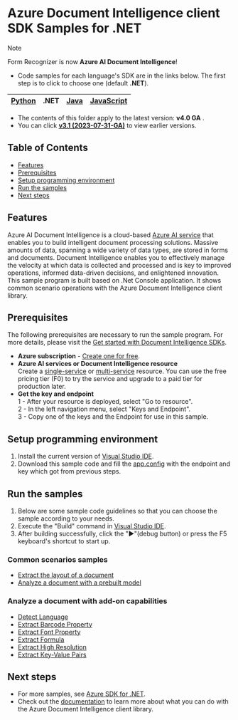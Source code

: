 # Azure Document Intelligence client SDK Samples for .NET
> [!NOTE]
> Form Recognizer is now **Azure AI Document Intelligence**!
- Code samples for each language's SDK are in the links below. The first step is to click to choose one (default **.NET**).

|[Python](../Python(v4.0))| .NET|[Java](../Java(v4.0))| [JavaScript](../JavaScript(v4.0))|
| --- | --- | --- | --- |

-  The contents of this folder apply to the latest version: **v4.0 GA** .
- You can click  **[v3.1 (2023-07-31-GA)](../../v3.1(2023-07-31-GA)/.NET(v3.1))**  to view earlier versions.
## **Table of Contents**

- [Features](#features)
- [Prerequisites](#prerequisites)
- [Setup programming environment](#setup-programming-environment)
- [Run the samples](#run-the-samples)
- [Next steps](#next-steps)

## **Features**
Azure AI Document Intelligence is a cloud-based [Azure AI service](https://learn.microsoft.com/en-us/azure/ai-services/?view=doc-intel-4.0.0) that enables you to build intelligent document processing solutions. Massive amounts of data, spanning a wide variety of data types, are stored in forms and documents. Document Intelligence enables you to effectively manage the velocity at which data is collected and processed and is key to improved operations, informed data-driven decisions, and enlightened innovation.  
This sample program is built based on .Net Console application. It shows common scenario operations with the Azure Document Intelligence client library.

## **Prerequisites**
The following prerequisites are necessary to run the sample program. For more details, please visit the [Get started with Document Intelligence SDKs](https://aka.ms/AApsqd6).  

* **Azure subscription**  - [Create one for free](https://azure.microsoft.com/free/ai-services/).  
* **Azure AI services or Document Intelligence resource**  
Create a [single-service](https://aka.ms/single-service) or [multi-service](https://aka.ms/multi-service) resource.
You can use the free pricing tier (F0) to try the service and upgrade to a paid tier for production later.  
* **Get the key and endpoint**    
1 - After your resource is deployed, select "Go to resource".   
2 - In the left navigation menu, select "Keys and Endpoint".   
3 - Copy one of the keys and the Endpoint for use in this sample. 



## **Setup programming environment**

1. Install the current version of [Visual Studio IDE](https://visualstudio.microsoft.com/vs/).
2. Download this sample code and fill the [app.config](Quickstarts/app.config) with the endpoint and key which got from previous steps.


## **Run the samples**
1. Below are some sample code guidelines so that you can choose the sample according to your needs. 
2. Execute the "Build" command in [Visual Studio IDE](https://visualstudio.microsoft.com/vs/).
2. After building successfully, click the "▶"(debug button) or press the F5 keyboard's shortcut to start up.  

### Common scenarios samples
- [Extract the layout of a document](Quickstarts/Samples/Sample_ExtractLayout.cs)
- [Analyze a document with a prebuilt model](Quickstarts/Samples/Sample_AnalyzeWithPrebuiltModel.cs)

### Analyze a document with add-on capabilities
- [Detect Language](Quickstarts/Samples/Sample_AddOnCapabilities_DetectLanguage.cs)
- [Extract Barcode Property](Quickstarts/Samples/Sample_AddOnCapabilities_ExtractBarcodeProperty.cs)
- [Extract Font Property](Quickstarts/Samples/Sample_AddOnCapabilities_ExtractFontProperty.cs)
- [Extract Formula](Quickstarts/Samples/Sample_AddOnCapabilities_ExtractFormula.cs)
- [Extract High Resolution](Quickstarts/Samples/Sample_AddOnCapabilities_ExtractHighResolution.cs)
- [Extract Key-Value Pairs](Quickstarts/Samples/Sample_AddOnCapabilities_ExtractKeyValuePairs.cs)


## **Next steps**
-  For more samples, see [Azure SDK for .NET](https://github.com/Azure/azure-sdk-for-net/tree/main/sdk/documentintelligence/Azure.AI.DocumentIntelligence).  
-  Check out the [documentation](https://learn.microsoft.com/en-us/dotnet/api/overview/azure/ai.documentintelligence-readme?view=azure-dotnet-preview) to learn more about what you can do with the Azure Document Intelligence client library.



[cognitive_resource_cli]: https://docs.microsoft.com/azure/cognitive-services/cognitive-services-apis-create-account-cli
[nuget]: https://www.nuget.org/
